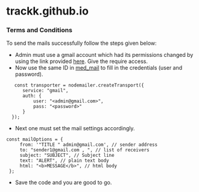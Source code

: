 # trackk.github.io

### Terms and Conditions
  To send the mails successfully follow the steps given below:
  - Admin must use a gmail account which had its permissions changed by using the link provided [here](https://myaccount.google.com/lesssecureapps?pli=1&rapt=AEjHL4NhZ0wnNV23ZII1iPgOxX6-_fW0SlJuKA5G6TAukr6wjrA9E1YCVHkCpE4X8T7QGHFNQQavrYWn8MY06VNORvGiFeR7bw). Give the require access.
  - Now use the same ID in [med_mail](https://github.com/shobhit5923/trackk.github.io/blob/main/med_mail.js) to fill in the credentials (user and password).
  ```
     const transporter = nodemailer.createTransport({
        service: "gmail",
        auth: {
            user: "<admin@gmail.com>",
            pass: "<password>"
        }
    });
   ```
   - Next one must set the mail settings accordingly.
   ```
   const mailOptions = {
        from: '"TITLE " admin@gmail.com', // sender address
        to: "sender1@gmail.com , ", // list of receivers 
        subject: "SUBJECT", // Subject line
        text: "ALERT", // plain text body
        html: "<b>MESSAGE</b>", // html body
    };
   ```
   - Save the code and you are good to go.

